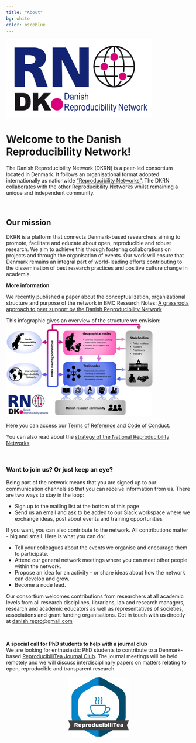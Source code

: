 ```yaml
---
title: "About"
bg: white
color: osceblue
---
```


<img src="img/DKRN_logo.png" style="max-width:400px">

# **Welcome to the Danish Reproducibility Network!**

The Danish Reproducibility Network (DKRN) is a peer-led consortium located in Denmark. It follows an organisational format adopted internationally as nationwide [“Reproducibility Networks”](https://www.ukrn.org/international-networks/). The DKRN collaborates with the other Reproducibility Networks whilst remaining a unique and independent community. 

<br>   
  
## **Our mission**

DKRN is a platform that connects Denmark-based researchers aiming to promote, facilitate and educate about open, reproducible and robust research. We aim to achieve this through fostering collaborations on projects and through the organisation of events. Our work will ensure that Denmark remains an integral part of world-leading efforts contributing to the dissemination of best research practices and positive culture change in academia.  
  
**More information**  

We recently published a paper about the conceptualization, organizational structure and purpose of the network in BMC Research Notes: [A grassroots approach to peer support by the Danish Reproducibility Network](https://doi.org/10.1186/s13104-024-06912-7)   

This infographic gives an overview of the structure we envision:
<img src="img/comitee/dkrn_structure.png" style="max-width:400px">

Here you can access our [Terms of Reference](https://drive.google.com/file/d/1el5NEov6rMj2osI4BVqTGYomihytaIkt/view?usp=sharing) and [Code of Conduct]( https://drive.google.com/file/d/1xzJkMTDthqXga3JKyOsQ8uRjTZtAWJh6/view?usp=sharing). 

You can also read about the [strategy of the National Reproducibility Networks](https://osf.io/aq5je).   
  
 <br>   

### **Want to join us? Or just keep an eye?**  
Being part of the network means that you are signed up to our communication channels so that you can receive information from us. There are two ways to stay in the loop:  
* Sign up to the mailing list at the bottom of this page  
* Send us an email and ask to be added to our Slack workspace where we exchange ideas, post about events and training opportunities
  
If you want, you can also contribute to the network. All contributions matter - big and small. Here is what you can do:  
* Tell your colleagues about the events we organise and encourage them to participate.  
* Attend our general network meetings where you can meet other people within the network.  
* Propose an idea for an activity - or share ideas about how the network can develop and grow.  
* Become a node lead.
  
Our consortium welcomes contributions from researchers at all academic levels from all research disciplines, librarians, lab and research managers, research and academic educators as well as representatives of societies, associations and grant funding organisations. Get in touch with us directly at danish.repro@gmail.com 

 <br>     
    
  
**A special call for PhD students to help with a journal club**  
We are looking for enthusiastic PhD students to contribute to a Denmark-based [ReproducibiliTea Journal Club](https://reproducibilitea.org/). The journal meetings will be held remotely and we will discuss interdisciplinary papers on matters relating to open, reproducible and transparent research.  
  
<p align="center">
<img src="img/reproducibiliTea_logo.jpg" align="center">
</p>  
  
<br>  
  

